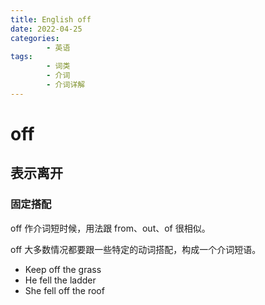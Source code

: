 ```yaml
---
title: English off
date: 2022-04-25
categories:
        - 英语
tags:
        - 词类
        - 介词
        - 介词详解
---
```


# off

## 表示离开

### 固定搭配

off 作介词短时候，用法跟 from、out、of 很相似。

off 大多数情况都要跟一些特定的动词搭配，构成一个介词短语。

- Keep off the grass
- He fell the ladder
- She fell off the roof
